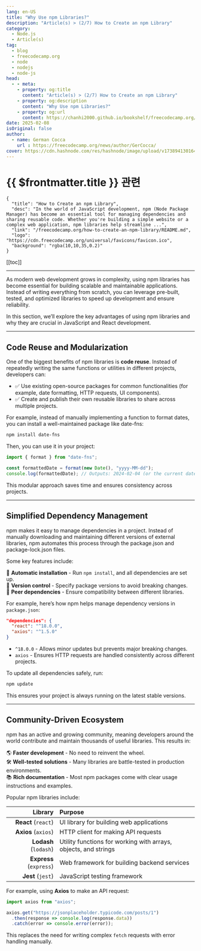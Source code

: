 ```yaml
---
lang: en-US
title: "Why Use npm Libraries?"
description: "Article(s) > (2/7) How to Create an npm Library"
category:
  - Node.js
  - Article(s)
tag:
  - blog
  - freecodecamp.org
  - node
  - nodejs
  - node-js
head:
  - - meta:
    - property: og:title
      content: "Article(s) > (2/7) How to Create an npm Library"
    - property: og:description
      content: "Why Use npm Libraries?"
    - property: og:url
      content: https://chanhi2000.github.io/bookshelf/freecodecamp.org/how-to-create-an-npm-library/why-use-npm-libraries.html
date: 2025-02-08
isOriginal: false
author:
  - name: German Cocca
    url : https://freecodecamp.org/news/author/GerCocca/
cover: https://cdn.hashnode.com/res/hashnode/image/upload/v1738941301640/7189d889-387d-4bd2-bf5c-2cbcbd17faad.png
---
```


# {{ $frontmatter.title }} 관련

```component VPCard
{
  "title": "How to Create an npm Library",
  "desc": "In the world of JavaScript development, npm (Node Package Manager) has become an essential tool for managing dependencies and sharing reusable code. Whether you're building a simple website or a complex web application, npm libraries help streamline ...",
  "link": "/freecodecamp.org/how-to-create-an-npm-library/README.md",
  "logo": "https://cdn.freecodecamp.org/universal/favicons/favicon.ico",
  "background": "rgba(10,10,35,0.2)"
}
```

[[toc]]

---

<SiteInfo
  name="How to Create an npm Library"
  desc="In the world of JavaScript development, npm (Node Package Manager) has become an essential tool for managing dependencies and sharing reusable code. Whether you're building a simple website or a complex web application, npm libraries help streamline ..."
  url="https://freecodecamp.org/news/how-to-create-an-npm-library#heading-why-use-npm-libraries"
  logo="https://cdn.freecodecamp.org/universal/favicons/favicon.ico"
  preview="https://cdn.hashnode.com/res/hashnode/image/upload/v1738941301640/7189d889-387d-4bd2-bf5c-2cbcbd17faad.png"/>

As modern web development grows in complexity, using npm libraries has become essential for building scalable and maintainable applications. Instead of writing everything from scratch, you can leverage pre-built, tested, and optimized libraries to speed up development and ensure reliability.

In this section, we’ll explore the key advantages of using npm libraries and why they are crucial in JavaScript and React development.

---

## Code Reuse and Modularization

One of the biggest benefits of npm libraries is **code reuse**. Instead of repeatedly writing the same functions or utilities in different projects, developers can:

- ✅ Use existing open-source packages for common functionalities (for example, date formatting, HTTP requests, UI components).
- ✅ Create and publish their own reusable libraries to share across multiple projects.

For example, instead of manually implementing a function to format dates, you can install a well-maintained package like date-fns:

```sh
npm install date-fns
```

Then, you can use it in your project:

```js
import { format } from "date-fns";

const formattedDate = format(new Date(), "yyyy-MM-dd");
console.log(formattedDate); // Outputs: 2024-02-04 (or the current date)
```

This modular approach saves time and ensures consistency across projects.

---

## Simplified Dependency Management

npm makes it easy to manage dependencies in a project. Instead of manually downloading and maintaining different versions of external libraries, npm automates this process through the package.json and package-lock.json files.

Some key features include:

🔹 **Automatic installation** - Run `npm install`, and all dependencies are set up.  
🔹 **Version control** - Specify package versions to avoid breaking changes.  
🔹 **Peer dependencies** - Ensure compatibility between different libraries.

For example, here’s how npm helps manage dependency versions in <FontIcon icon="iconfont icon-json"/>`package.json`:

```json title="package.json
"dependencies": {
  "react": "^18.0.0",
  "axios": "^1.5.0"
}
```

- `^18.0.0` - Allows minor updates but prevents major breaking changes.
- `axios` - Ensures HTTP requests are handled consistently across different projects.

To update all dependencies safely, run:

```sh
npm update
```

This ensures your project is always running on the latest stable versions.

---

## Community-Driven Ecosystem

npm has an active and growing community, meaning developers around the world contribute and maintain thousands of useful libraries. This results in:

🌎 **Faster development** - No need to reinvent the wheel.  
🛠️ **Well-tested solutions** - Many libraries are battle-tested in production environments.  
📚 **Rich documentation** - Most npm packages come with clear usage instructions and examples.

Popular npm libraries include:

| Library | Purpose |
| ---: | :--- |
| **React** (`react`) | UI library for building web applications |
| **Axios** (`axios`) | HTTP client for making API requests |
| **Lodash** (`lodash`) | Utility functions for working with arrays, objects, and strings |
| **Express** (`express`) | Web framework for building backend services |
| **Jest** (`jest`) | JavaScript testing framework |

For example, using **Axios** to make an API request:

```js
import axios from "axios";

axios.get("https://jsonplaceholder.typicode.com/posts/1")
  .then(response => console.log(response.data))
  .catch(error => console.error(error));
```

This replaces the need for writing complex `fetch` requests with error handling manually.
